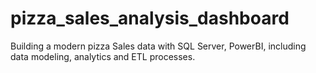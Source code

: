 # pizza_sales_analysis_dashboard
Building a modern pizza Sales data with SQL Server, PowerBI, including data modeling, analytics and ETL processes.
